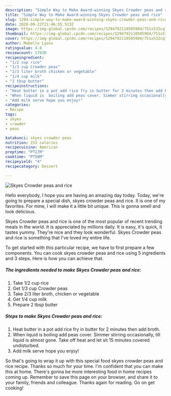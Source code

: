 ```yaml
---
description: "Simple Way to Make Award-winning Skyes Crowder peas and rice"
title: "Simple Way to Make Award-winning Skyes Crowder peas and rice"
slug: 1294-simple-way-to-make-award-winning-skyes-crowder-peas-and-rice
date: 2020-09-22T21:46:55.513Z
image: https://img-global.cpcdn.com/recipes/5294792110505984/751x532cq70/skyes-crowder-peas-and-rice-recipe-main-photo.jpg
thumbnail: https://img-global.cpcdn.com/recipes/5294792110505984/751x532cq70/skyes-crowder-peas-and-rice-recipe-main-photo.jpg
cover: https://img-global.cpcdn.com/recipes/5294792110505984/751x532cq70/skyes-crowder-peas-and-rice-recipe-main-photo.jpg
author: Mabelle Lyons
ratingvalue: 4.8
reviewcount: 17030
recipeingredient:
- "1/2 cup rice"
- "1/3 cup Crowder peas"
- "2/3 liter broth chicken or vegetable"
- "1/4 cup milk"
- "2 tbsp butter"
recipeinstructions:
- "Heat butter in a pot add rice fry in butter for 2 minutes then add broth."
- "When liquid is  boiling add peas cover. Simmer stirring occasionally,  till liquid is almost gone. Take off heat and let sit 15 minutes covered undisturbed."
- "Add milk serve hope you enjoy!"
categories:
- Recipe
tags:
- skyes
- crowder
- peas

katakunci: skyes crowder peas 
nutrition: 253 calories
recipecuisine: American
preptime: "PT17M"
cooktime: "PT58M"
recipeyield: "4"
recipecategory: Dessert

---
```



![Skyes Crowder peas and rice](https://img-global.cpcdn.com/recipes/5294792110505984/751x532cq70/skyes-crowder-peas-and-rice-recipe-main-photo.jpg)

Hello everybody, I hope you are having an amazing day today. Today, we're going to prepare a special dish, skyes crowder peas and rice. It is one of my favorites. For mine, I will make it a little bit unique. This is gonna smell and look delicious.



Skyes Crowder peas and rice is one of the most popular of recent trending meals in the world. It is appreciated by millions daily. It is easy, it's quick, it tastes yummy. They're nice and they look wonderful. Skyes Crowder peas and rice is something that I've loved my entire life.


To get started with this particular recipe, we have to first prepare a few components. You can cook skyes crowder peas and rice using 5 ingredients and 3 steps. Here is how you can achieve that.

<!--inarticleads1-->

##### The ingredients needed to make Skyes Crowder peas and rice:

1. Take 1/2 cup rice
1. Get 1/3 cup Crowder peas
1. Take 2/3 liter broth, chicken or vegetable
1. Get 1/4 cup milk
1. Prepare 2 tbsp butter




<!--inarticleads2-->

##### Steps to make Skyes Crowder peas and rice:

1. Heat butter in a pot add rice fry in butter for 2 minutes then add broth.
1. When liquid is  boiling add peas cover. Simmer stirring occasionally,  till liquid is almost gone. Take off heat and let sit 15 minutes covered undisturbed.
1. Add milk serve hope you enjoy!




So that's going to wrap it up with this special food skyes crowder peas and rice recipe. Thanks so much for your time. I'm confident that you can make this at home. There's gonna be more interesting food in home recipes coming up. Remember to save this page on your browser, and share it to your family, friends and colleague. Thanks again for reading. Go on get cooking!
